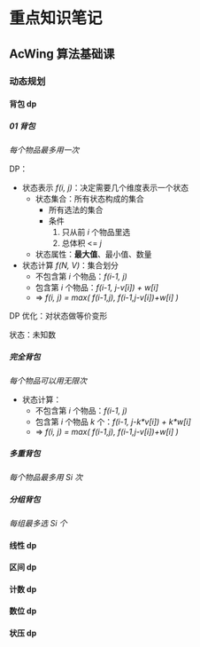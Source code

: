# 重点知识笔记

## AcWing 算法基础课

### 动态规划

#### 背包 dp

##### 01 背包

*每个物品最多用一次*

DP：

* 状态表示 *f(i, j)*：决定需要几个维度表示一个状态
  * 状态集合：所有状态构成的集合
    * 所有选法的集合
	* 条件
	  1. 只从前 *i* 个物品里选
	  2. 总体积 <= *j*
  * 状态属性：**最大值**、最小值、数量
* 状态计算 *f(N, V)*：集合划分
  * 不包含第 *i* 个物品：*f(i-1, j)*
  * 包含第 *i* 个物品：*f(i-1, j-v[i]) + w[i]*
  * => *f(i, j) = max( f(i-1,j), f(i-1,j-v[i])+w[i] )*

DP 优化：对状态做等价变形

状态：未知数

##### 完全背包

*每个物品可以用无限次*

* 状态计算：
  * 不包含第 *i* 个物品：*f(i-1, j)*
  * 包含第 *i* 个物品 *k* 个：*f(i-1, j-k\*v[i]) + k\*w[i]*
  * => *f(i, j) = max( f(i-1,j), f(i-1,j-v[i])+w[i] )*

##### 多重背包

*每个物品最多用 Si 次*

##### 分组背包

*每组最多选 Si 个*

#### 线性 dp

#### 区间 dp

#### 计数 dp

#### 数位 dp

#### 状压 dp

